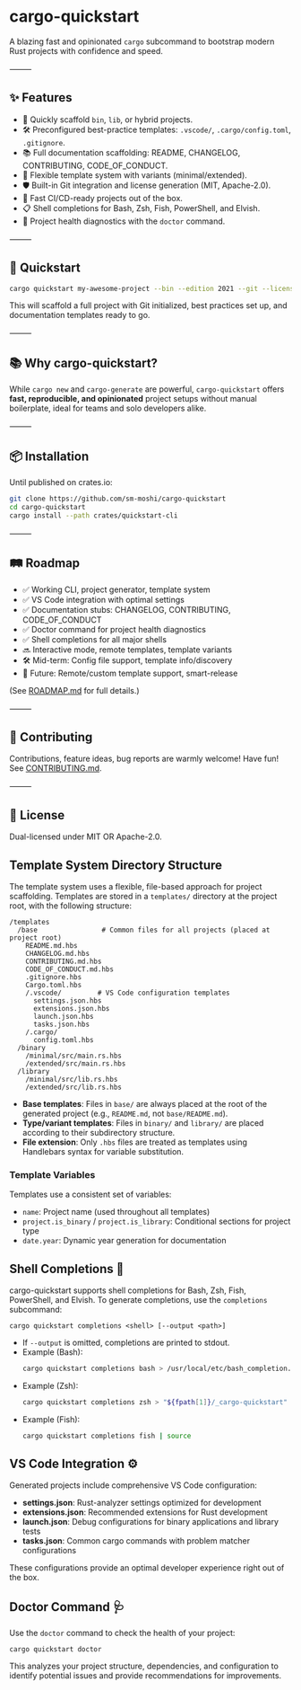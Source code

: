 # cargo-quickstart

A blazing fast and opinionated `cargo` subcommand to bootstrap modern Rust projects with confidence and speed.

⸻

## ✨ Features

-   🚀 Quickly scaffold `bin`, `lib`, or hybrid projects.
-   🛠️ Preconfigured best-practice templates: `.vscode/`, `.cargo/config.toml`, `.gitignore`.
-   📚 Full documentation scaffolding: README, CHANGELOG, CONTRIBUTING, CODE_OF_CONDUCT.
-   🧩 Flexible template system with variants (minimal/extended).
-   🛡️ Built-in Git integration and license generation (MIT, Apache-2.0).
-   🎯 Fast CI/CD-ready projects out of the box.
-   📋 Shell completions for Bash, Zsh, Fish, PowerShell, and Elvish.
-   🧰 Project health diagnostics with the `doctor` command.

⸻

## 🚀 Quickstart

```bash
cargo quickstart my-awesome-project --bin --edition 2021 --git --license MIT
```

This will scaffold a full project with Git initialized, best practices set up, and documentation templates ready to go.

⸻

## 📚 Why cargo-quickstart?

While `cargo new` and `cargo-generate` are powerful, `cargo-quickstart` offers **fast, reproducible, and opinionated** project setups without manual boilerplate, ideal for teams and solo developers alike.

⸻

## 📦 Installation

Until published on crates.io:

```bash
git clone https://github.com/sm-moshi/cargo-quickstart
cd cargo-quickstart
cargo install --path crates/quickstart-cli
```

⸻

## 🛤 Roadmap

-   ✅ Working CLI, project generator, template system
-   ✅ VS Code integration with optimal settings
-   ✅ Documentation stubs: CHANGELOG, CONTRIBUTING, CODE_OF_CONDUCT
-   ✅ Doctor command for project health diagnostics
-   ✅ Shell completions for all major shells
-   🔜 Interactive mode, remote templates, template variants
-   🛠 Mid-term: Config file support, template info/discovery
-   🚀 Future: Remote/custom template support, smart-release

(See [ROADMAP.md](docs/ROADMAP.md) for full details.)

⸻

## 🤝 Contributing

Contributions, feature ideas, bug reports are warmly welcome! Have fun!
See [CONTRIBUTING.md](docs/CONTRIBUTING.md).

⸻

## 📄 License

Dual-licensed under MIT OR Apache-2.0.

## Template System Directory Structure

The template system uses a flexible, file-based approach for project scaffolding. Templates are stored in a `templates/` directory at the project root, with the following structure:

```text
/templates
  /base                # Common files for all projects (placed at project root)
    README.md.hbs
    CHANGELOG.md.hbs
    CONTRIBUTING.md.hbs
    CODE_OF_CONDUCT.md.hbs
    .gitignore.hbs
    Cargo.toml.hbs
    /.vscode/         # VS Code configuration templates
      settings.json.hbs
      extensions.json.hbs
      launch.json.hbs
      tasks.json.hbs
    /.cargo/
      config.toml.hbs
  /binary
    /minimal/src/main.rs.hbs
    /extended/src/main.rs.hbs
  /library
    /minimal/src/lib.rs.hbs
    /extended/src/lib.rs.hbs
```

- **Base templates**: Files in `base/` are always placed at the root of the generated project (e.g., `README.md`, not `base/README.md`).
- **Type/variant templates**: Files in `binary/` and `library/` are placed according to their subdirectory structure.
- **File extension**: Only `.hbs` files are treated as templates using Handlebars syntax for variable substitution.

### Template Variables

Templates use a consistent set of variables:
- `name`: Project name (used throughout all templates)
- `project.is_binary` / `project.is_library`: Conditional sections for project type
- `date.year`: Dynamic year generation for documentation

## Shell Completions 🐚

cargo-quickstart supports shell completions for Bash, Zsh, Fish, PowerShell, and Elvish. To generate completions, use the `completions` subcommand:

```
cargo quickstart completions <shell> [--output <path>]
```

- If `--output` is omitted, completions are printed to stdout.
- Example (Bash):
  ```sh
  cargo quickstart completions bash > /usr/local/etc/bash_completion.d/cargo-quickstart
  ```
- Example (Zsh):
  ```sh
  cargo quickstart completions zsh > "${fpath[1]}/_cargo-quickstart"
  ```
- Example (Fish):
  ```sh
  cargo quickstart completions fish | source
  ```

## VS Code Integration ⚙️

Generated projects include comprehensive VS Code configuration:

- **settings.json**: Rust-analyzer settings optimized for development
- **extensions.json**: Recommended extensions for Rust development
- **launch.json**: Debug configurations for binary applications and library tests
- **tasks.json**: Common cargo commands with problem matcher configurations

These configurations provide an optimal developer experience right out of the box.

## Doctor Command 🩺

Use the `doctor` command to check the health of your project:

```
cargo quickstart doctor
```

This analyzes your project structure, dependencies, and configuration to identify potential issues and provide recommendations for improvements.
